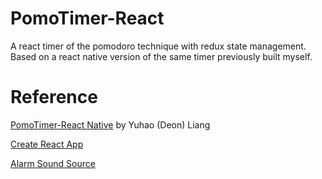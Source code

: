 # PomoTimer-React
A react timer of the pomodoro technique with redux state management. Based on a react native version of the same timer previously built myself.

# Reference
[PomoTimer-React Native](https://github.com/deoliang/PomoTimer-ReactNative) by Yuhao (Deon) Liang

[Create React App](https://facebook.github.io/create-react-app/docs/getting-started)

[Alarm Sound Source](https://freesound.org/people/bone666138/sounds/198841/)
